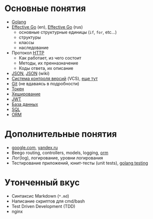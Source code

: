 # Основные понятия

* [Golang](http://golang-book.ru/)
* [Effective Go](https://golang.org/doc/effective_go.html) (en), [Effective Go](http://eao197.narod.ru/desc/short_effective_go.html) (rus)
    * основные структурные единицы (`if`, `for`, etc...)
    * структуры
    * классы
    * наследование
* Протокол [HTTP](https://ru.wikipedia.org/wiki/HTTP)
    * Как работает, из чего состоит
    * Методы, их пренназначение
    * Коды ответа, их описание
* [JSON](www.json.org/json-ru.html), [JSON](https://ru.wikipedia.org/wiki/JSON) (wiki)
* [Система контроля версий](https://ru.wikipedia.org/wiki/Система_управления_версиями) (VCS), [еще тут](https://git-scm.com/book/ru/v1/%D0%92%D0%B2%D0%B5%D0%B4%D0%B5%D0%BD%D0%B8%D0%B5-%D0%9E-%D0%BA%D0%BE%D0%BD%D1%82%D1%80%D0%BE%D0%BB%D0%B5-%D0%B2%D0%B5%D1%80%D1%81%D0%B8%D0%B9)
* [Git](https://git-scm.com/book/ru/v1) (не вдаваясь в подробности)
* [Токен](https://ru.wikipedia.org/wiki/%D0%A2%D0%BE%D0%BA%D0%B5%D0%BD)
* [Хеширование](https://ru.wikipedia.org/wiki/Хеширование)
* [JWT](https://en.wikipedia.org/wiki/JSON_Web_Token)
* [База данных](https://ru.wikipedia.org/wiki/База_данных)
* [SQL](https://ru.wikipedia.org/wiki/SQL)
* [ORM](https://ru.wikipedia.org/wiki/ORM)

# Дополнительные понятия

* [google.com](http://google.com), [yandex.ru](http://yandex.ru)
* Beego routing, controllers, models, logging, [orm](https://beego.me/docs/mvc/model/orm.md)
* Лог(log), логирование, уровни логирования
* Тестирование приложений, юнит-тесты (unit tests), [golang testing](https://golang.org/pkg/testing/)

# Утонченный вкус

* Синтаксис Markdown (`*.md`)
* Написание скриптов для cmd/bash
* Test Driven Development (TDD)
* nginx
